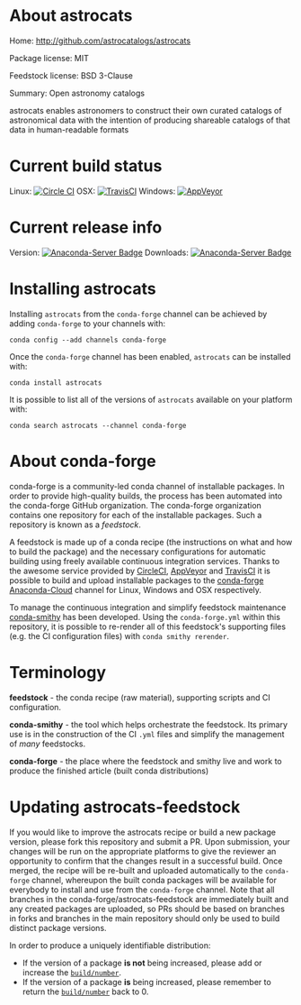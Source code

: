 About astrocats
===============

Home: http://github.com/astrocatalogs/astrocats

Package license: MIT

Feedstock license: BSD 3-Clause

Summary: Open astronomy catalogs

astrocats enables astronomers to construct their own curated catalogs
of astronomical data with the intention of producing shareable catalogs
of that data in human-readable formats


Current build status
====================

Linux: [![Circle CI](https://circleci.com/gh/conda-forge/astrocats-feedstock.svg?style=shield)](https://circleci.com/gh/conda-forge/astrocats-feedstock)
OSX: [![TravisCI](https://travis-ci.org/conda-forge/astrocats-feedstock.svg?branch=master)](https://travis-ci.org/conda-forge/astrocats-feedstock)
Windows: [![AppVeyor](https://ci.appveyor.com/api/projects/status/github/conda-forge/astrocats-feedstock?svg=True)](https://ci.appveyor.com/project/conda-forge/astrocats-feedstock/branch/master)

Current release info
====================
Version: [![Anaconda-Server Badge](https://anaconda.org/conda-forge/astrocats/badges/version.svg)](https://anaconda.org/conda-forge/astrocats)
Downloads: [![Anaconda-Server Badge](https://anaconda.org/conda-forge/astrocats/badges/downloads.svg)](https://anaconda.org/conda-forge/astrocats)

Installing astrocats
====================

Installing `astrocats` from the `conda-forge` channel can be achieved by adding `conda-forge` to your channels with:

```
conda config --add channels conda-forge
```

Once the `conda-forge` channel has been enabled, `astrocats` can be installed with:

```
conda install astrocats
```

It is possible to list all of the versions of `astrocats` available on your platform with:

```
conda search astrocats --channel conda-forge
```


About conda-forge
=================

conda-forge is a community-led conda channel of installable packages.
In order to provide high-quality builds, the process has been automated into the
conda-forge GitHub organization. The conda-forge organization contains one repository
for each of the installable packages. Such a repository is known as a *feedstock*.

A feedstock is made up of a conda recipe (the instructions on what and how to build
the package) and the necessary configurations for automatic building using freely
available continuous integration services. Thanks to the awesome service provided by
[CircleCI](https://circleci.com/), [AppVeyor](http://www.appveyor.com/)
and [TravisCI](https://travis-ci.org/) it is possible to build and upload installable
packages to the [conda-forge](https://anaconda.org/conda-forge)
[Anaconda-Cloud](http://docs.anaconda.org/) channel for Linux, Windows and OSX respectively.

To manage the continuous integration and simplify feedstock maintenance
[conda-smithy](http://github.com/conda-forge/conda-smithy) has been developed.
Using the ``conda-forge.yml`` within this repository, it is possible to re-render all of
this feedstock's supporting files (e.g. the CI configuration files) with ``conda smithy rerender``.


Terminology
===========

**feedstock** - the conda recipe (raw material), supporting scripts and CI configuration.

**conda-smithy** - the tool which helps orchestrate the feedstock.
                   Its primary use is in the construction of the CI ``.yml`` files
                   and simplify the management of *many* feedstocks.

**conda-forge** - the place where the feedstock and smithy live and work to
                  produce the finished article (built conda distributions)


Updating astrocats-feedstock
============================

If you would like to improve the astrocats recipe or build a new
package version, please fork this repository and submit a PR. Upon submission,
your changes will be run on the appropriate platforms to give the reviewer an
opportunity to confirm that the changes result in a successful build. Once
merged, the recipe will be re-built and uploaded automatically to the
`conda-forge` channel, whereupon the built conda packages will be available for
everybody to install and use from the `conda-forge` channel.
Note that all branches in the conda-forge/astrocats-feedstock are
immediately built and any created packages are uploaded, so PRs should be based
on branches in forks and branches in the main repository should only be used to
build distinct package versions.

In order to produce a uniquely identifiable distribution:
 * If the version of a package **is not** being increased, please add or increase
   the [``build/number``](http://conda.pydata.org/docs/building/meta-yaml.html#build-number-and-string).
 * If the version of a package **is** being increased, please remember to return
   the [``build/number``](http://conda.pydata.org/docs/building/meta-yaml.html#build-number-and-string)
   back to 0.
